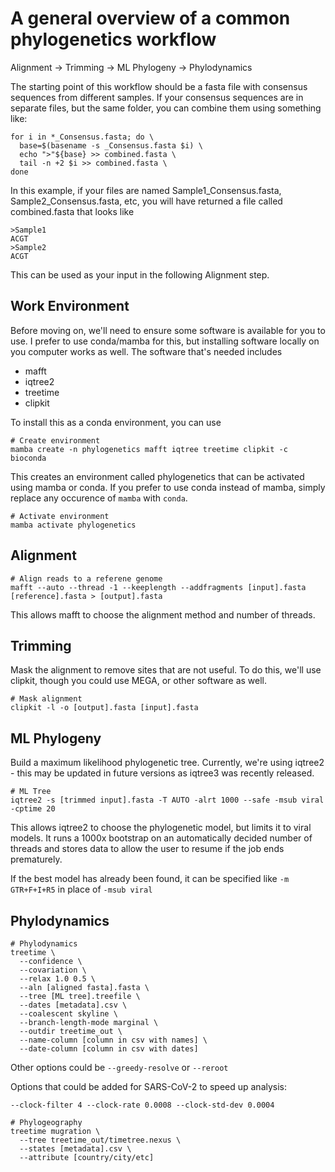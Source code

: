 # A general overview of a common phylogenetics workflow

Alignment -> Trimming -> ML Phylogeny -> Phylodynamics

The starting point of this workflow should be a fasta file with consensus sequences from different samples. If your consensus sequences are in separate files, but the same folder, you can combine them using something like:
```{shell}
for i in *_Consensus.fasta; do \
  base=$(basename -s _Consensus.fasta $i) \
  echo ">"${base} >> combined.fasta \
  tail -n +2 $i >> combined.fasta \
done
```
In this example, if your files are named Sample1_Consensus.fasta, Sample2_Consensus.fasta, etc, you will have returned a file called combined.fasta that looks like
```{text}
>Sample1
ACGT
>Sample2
ACGT
```
This can be used as your input in the following Alignment step.

## Work Environment

Before moving on, we'll need to ensure some software is available for you to use. I prefer to use conda/mamba for this, but installing software locally on you computer works as well. The software that's needed includes

- mafft
- iqtree2
- treetime
- clipkit

To install this as a conda environment, you can use

```{shell}
# Create environment
mamba create -n phylogenetics mafft iqtree treetime clipkit -c bioconda
```

This creates an environment called phylogenetics that can be activated using mamba or conda. If you prefer to use conda instead of mamba, simply replace any occurence of `mamba` with `conda`.

```{shell}
# Activate environment
mamba activate phylogenetics
```

## Alignment

```{shell}
# Align reads to a referene genome
mafft --auto --thread -1 --keeplength --addfragments [input].fasta [reference].fasta > [output].fasta
```

This allows mafft to choose the alignment method and number of threads.

## Trimming

Mask the alignment to remove sites that are not useful. To do this, we'll use clipkit, though you could use MEGA, or other software as well.

```{shell}
# Mask alignment
clipkit -l -o [output].fasta [input].fasta
```

## ML Phylogeny

Build a maximum likelihood phylogenetic tree. Currently, we're using iqtree2 - this may be updated in future versions as iqtree3 was recently released.

```{shell}
# ML Tree
iqtree2 -s [trimmed input].fasta -T AUTO -alrt 1000 --safe -msub viral -cptime 20
```

This allows iqtree2 to choose the phylogenetic model, but limits it to viral models. It runs a 1000x bootstrap on an automatically decided number of threads and stores data to allow the user to resume if the job ends prematurely.

If the best model has already been found, it can be specified like `-m GTR+F+I+R5` in place of `-msub viral`

## Phylodynamics

```{shell}
# Phylodynamics
treetime \
  --confidence \
  --covariation \
  --relax 1.0 0.5 \
  --aln [aligned fasta].fasta \
  --tree [ML tree].treefile \
  --dates [metadata].csv \
  --coalescent skyline \
  --branch-length-mode marginal \
  --outdir treetime_out \
  --name-column [column in csv with names] \
  --date-column [column in csv with dates]
```

Other options could be `--greedy-resolve` or `--reroot`

Options that could be added for SARS-CoV-2 to speed up analysis:
```{shell}
--clock-filter 4 --clock-rate 0.0008 --clock-std-dev 0.0004
```

```{shell}
# Phylogeography
treetime mugration \
  --tree treetime_out/timetree.nexus \
  --states [metadata].csv \
  --attribute [country/city/etc]
```
